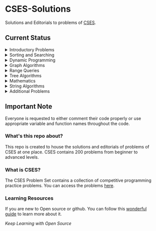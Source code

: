 # CSES-Solutions

Solutions and Editorials to problems of [CSES](https://cses.fi/problemset/).

## Current Status
<details><summary>Introductory Problems</summary>
<p>

 - [x] - [Weird Algorithm](https://cses.fi/problemset/task/1068)
 - [x] - [Missing Number](https://cses.fi/problemset/task/1083)
 - [x] - [Repetitions](https://cses.fi/problemset/task/1069)
 - [x] - [Increasing Array](https://cses.fi/problemset/task/1094)
 - [x] - [Permutations](https://cses.fi/problemset/task/1070)
 - [x] - [Number Spiral](https://cses.fi/problemset/task/1071)
 - [x] - [Two Knights](https://cses.fi/problemset/task/1072)
 - [x] - [Two Sets](https://cses.fi/problemset/task/1092)
 - [x] - [Bit Strings](https://cses.fi/problemset/task/1617)
 - [x] - [Trailing Zeros](https://cses.fi/problemset/task/1618)
 - [x] - [Coin Piles](https://cses.fi/problemset/task/1754)
 - [x] - [Palindrome Reorder](https://cses.fi/problemset/task/1755)
 - [x] - [Creating Strings I](https://cses.fi/problemset/task/1622)
 - [x] - [Apple Division](https://cses.fi/problemset/task/1623)
 - [x] - [Chessboard and Queens](https://cses.fi/problemset/task/1624)
 - [ ] - [Grid Paths](https://cses.fi/problemset/task/1625)

</p>
</details>
<details><summary>Sorting and Searching</summary>
<p>

 - [ ] - [Distinct Numbers](https://cses.fi/problemset/task/1621)
 - [ ] - [Apartments](https://cses.fi/problemset/task/1084)
 - [ ] - [Ferris Wheel](https://cses.fi/problemset/task/1090)
 - [ ] - [Concert Tickets](https://cses.fi/problemset/task/1091)
 - [ ] - [Restaurant Customers](https://cses.fi/problemset/task/1619)
 - [ ] - [Movie Festival](https://cses.fi/problemset/task/1629)
 - [ ] - [Sum of Two Values](https://cses.fi/problemset/task/1640)
 - [ ] - [Maximum Subarray Sum](https://cses.fi/problemset/task/1643)
 - [ ] - [Stick Lengths](https://cses.fi/problemset/task/1074)
 - [ ] - [Playlist](https://cses.fi/problemset/task/1141)
 - [ ] - [Towers](https://cses.fi/problemset/task/1073)
 - [ ] - [Traffic Lights](https://cses.fi/problemset/task/1163)
 - [ ] - [Room Allocation](https://cses.fi/problemset/task/1164)
 - [ ] - [Factory Machines](https://cses.fi/problemset/task/1620)
 - [ ] - [Tasks and Deadlines](https://cses.fi/problemset/task/1630)
 - [ ] - [Reading Books](https://cses.fi/problemset/task/1631)
 - [ ] - [Sum of Three Values](https://cses.fi/problemset/task/1641)
 - [ ] - [Sum of Four Values](https://cses.fi/problemset/task/1642)
 - [ ] - [Nearest Smaller Values](https://cses.fi/problemset/task/1645)
 - [ ] - [Subarray Sums I](https://cses.fi/problemset/task/1660)
 - [ ] - [Subarray Sums II](https://cses.fi/problemset/task/1661)
 - [ ] - [Subarray Divisibility](https://cses.fi/problemset/task/1662)
 - [ ] - [Array Division](https://cses.fi/problemset/task/1085)
 - [ ] - [Sliding Median](https://cses.fi/problemset/task/1076)
 - [ ] - [Sliding Cost](https://cses.fi/problemset/task/1077)
 - [ ] - [Movie Festival II](https://cses.fi/problemset/task/1632)
 - [ ] - [Maximum Subarray Sum II](https://cses.fi/problemset/task/1644)
</p>
</details>
<details><summary>Dynamic Programming</summary>
<p>

 - [ ] - [Dice Combinations](https://cses.fi/problemset/task/1633)
 - [ ] - [Minimizing Coins](https://cses.fi/problemset/task/1634)
 - [ ] - [Coin Combinations I](https://cses.fi/problemset/task/1635)
 - [ ] - [Coin Combinations II](https://cses.fi/problemset/task/1636)
 - [ ] - [Removing Digits](https://cses.fi/problemset/task/1637)
 - [ ] - [Grid Paths](https://cses.fi/problemset/task/1638)
 - [ ] - [Book Shop](https://cses.fi/problemset/task/1158)
 - [ ] - [Array Description](https://cses.fi/problemset/task/1746)
 - [ ] - [Edit Distance](https://cses.fi/problemset/task/1639)
 - [ ] - [Rectangle Cutting](https://cses.fi/problemset/task/1744)
 - [ ] - [Money Sums](https://cses.fi/problemset/task/1745)
 - [ ] - [Removal Game](https://cses.fi/problemset/task/1097)
 - [ ] - [Two Sets II](https://cses.fi/problemset/task/1093)
 - [ ] - [Increasing Subsequence](https://cses.fi/problemset/task/1145)
 - [ ] - [Projects](https://cses.fi/problemset/task/1140)
</p>
</details>
<details><summary>Graph Algorithms</summary>
<p>

 - [x] - [Counting Rooms](https://cses.fi/problemset/task/1192)
 - [x] - [Labyrinth](https://cses.fi/problemset/task/1193)
 - [x] - [Building Roads](https://cses.fi/problemset/task/1666)
 - [x] - [Message Route](https://cses.fi/problemset/task/1667)
 - [ ] - [Building Teams](https://cses.fi/problemset/task/1668)
 - [ ] - [Round Trip](https://cses.fi/problemset/task/1669)
 - [x] - [Monsters](https://cses.fi/problemset/task/1194)
 - [x] - [Shortest Routes I](https://cses.fi/problemset/task/1671)
 - [x] - [Shortest Routes II](https://cses.fi/problemset/task/1672)
 - [ ] - [High Score](https://cses.fi/problemset/task/1673)
 - [ ] - [Flight Discount](https://cses.fi/problemset/task/1195)
 - [ ] - [Cycle Finding](https://cses.fi/problemset/task/1197)
 - [ ] - [Flight Routes](https://cses.fi/problemset/task/1196)
 - [x] - [Round Trip II](https://cses.fi/problemset/task/1678)
 - [x] - [Course Schedule](https://cses.fi/problemset/task/1679)
 - [ ] - [Longest Flight Route](https://cses.fi/problemset/task/1680)
 - [x] - [Game Routes](https://cses.fi/problemset/task/1681)
 - [ ] - [Investigation](https://cses.fi/problemset/task/1202)
 - [ ] - [Planets Queries I](https://cses.fi/problemset/task/1750)
 - [ ] - [Planets Queries II](https://cses.fi/problemset/task/1160)
 - [ ] - [Planets Cycles](https://cses.fi/problemset/task/1751)
 - [ ] - [Road Reparation](https://cses.fi/problemset/task/1675)
 - [ ] - [Road Construction](https://cses.fi/problemset/task/1676)
 - [ ] - [Flight Routes Check](https://cses.fi/problemset/task/1682)
 - [ ] - [Planets and Kingdoms](https://cses.fi/problemset/task/1683)
 - [ ] - [Giant Pizza](https://cses.fi/problemset/task/1684)
 - [ ] - [Coin Collector](https://cses.fi/problemset/task/1686)
 - [ ] - [Mail Delivery](https://cses.fi/problemset/task/1691)
 - [ ] - [De Bruijn Sequence](https://cses.fi/problemset/task/1692)
 - [ ] - [Teleporters Path](https://cses.fi/problemset/task/1693)
 - [ ] - [Hamiltonian Flights](https://cses.fi/problemset/task/1690)
 - [ ] - [Knight's Tour](https://cses.fi/problemset/task/1689)
 - [ ] - [Download Speed](https://cses.fi/problemset/task/1694)
 - [ ] - [Police Chase](https://cses.fi/problemset/task/1695)
 - [ ] - [School Dance](https://cses.fi/problemset/task/1696)
 - [ ] - [Distinct Routes](https://cses.fi/problemset/task/1711)
</p>
</details>
<details><summary>Range Queries</summary>
<p>

 - [ ] - [Range Sum Queries I](https://cses.fi/problemset/task/1646)
 - [x] - [Range Minimum Queries I](https://cses.fi/problemset/task/1647)
 - [ ] - [Range Sum Queries II](https://cses.fi/problemset/task/1648)
 - [x] - [Range Minimum Queries II](https://cses.fi/problemset/task/1649)
 - [x] - [Range Xor Queries](https://cses.fi/problemset/task/1650)
 - [ ] - [Range Update Queries](https://cses.fi/problemset/task/1651)
 - [ ] - [Forest Queries](https://cses.fi/problemset/task/1652)
 - [ ] - [Hotel Queries](https://cses.fi/problemset/task/1143)
 - [ ] - [List Removals](https://cses.fi/problemset/task/1749)
 - [ ] - [Salary Queries](https://cses.fi/problemset/task/1144)
 - [x] - [Subarray Sum Queries](https://cses.fi/problemset/task/1190)
 - [x] - [Distinct Values Queries](https://cses.fi/problemset/task/1734)
 - [ ] - [Forest Queries II](https://cses.fi/problemset/task/1739)
 - [ ] - [Range Updates and Sums](https://cses.fi/problemset/task/1735)
 - [ ] - [Polynomial Queries](https://cses.fi/problemset/task/1736)
 - [ ] - [Range Queries and Copies](https://cses.fi/problemset/task/1737)
</p>
</details>
<details><summary>Tree Algorithms</summary>
<p>

 - [x] - [Subordinates](https://cses.fi/problemset/task/1674)
 - [ ] - [Tree Matching](https://cses.fi/problemset/task/1130)
 - [x] - [Tree Diameter](https://cses.fi/problemset/task/1131)
 - [x] - [Tree Distances I](https://cses.fi/problemset/task/1132)
 - [ ] - [Tree Distances II](https://cses.fi/problemset/task/1133)
 - [x] - [Company Queries I](https://cses.fi/problemset/task/1687)
 - [x] - [Company Queries II](https://cses.fi/problemset/task/1688)
 - [x] - [Distance Queries](https://cses.fi/problemset/task/1135)
 - [ ] - [Counting Paths](https://cses.fi/problemset/task/1136)
 - [x] - [Subtree Queries](https://cses.fi/problemset/task/1137)
 - [x] - [Path Queries](https://cses.fi/problemset/task/1138)
 - [ ] - [Distinct Colors](https://cses.fi/problemset/task/1139)
</p>
</details>
<details><summary>Mathematics</summary>
<p>

 - [ ] - [Exponentiation](https://cses.fi/problemset/task/1095)
 - [ ] - [Exponentiation II](https://cses.fi/problemset/task/1712)
 - [ ] - [Counting Divisors](https://cses.fi/problemset/task/1713)
 - [ ] - [Common Divisors](https://cses.fi/problemset/task/1081)
 - [ ] - [Sum of Divisors](https://cses.fi/problemset/task/1082)
 - [ ] - [Binomial Coefficients](https://cses.fi/problemset/task/1079)
 - [ ] - [Creating Strings II](https://cses.fi/problemset/task/1715)
 - [ ] - [Distributing Apples](https://cses.fi/problemset/task/1716)
 - [ ] - [Christmas Party](https://cses.fi/problemset/task/1717)
 - [ ] - [Fibonacci Numbers](https://cses.fi/problemset/task/1722)
 - [ ] - [Throwing Dice](https://cses.fi/problemset/task/1096)
 - [ ] - [Graph Paths I](https://cses.fi/problemset/task/1723)
 - [ ] - [Graph Paths II](https://cses.fi/problemset/task/1724)
 - [ ] - [Dice Probability](https://cses.fi/problemset/task/1725)
 - [ ] - [Moving Robots](https://cses.fi/problemset/task/1726)
 - [ ] - [Candy Lottery](https://cses.fi/problemset/task/1727)
 - [ ] - [Inversion Probability](https://cses.fi/problemset/task/1728)
 - [ ] - [Stick Game](https://cses.fi/problemset/task/1729)
 - [ ] - [Nim Game I](https://cses.fi/problemset/task/1730)
 - [ ] - [Nim Game II](https://cses.fi/problemset/task/1098)
 - [ ] - [Stair Game](https://cses.fi/problemset/task/1099)
</p>
</details>
<details><summary>String Algorithms</summary>
<p>

 - [ ] - [Word Combinations](https://cses.fi/problemset/task/1731)
 - [ ] - [String Matching](https://cses.fi/problemset/task/1753)
 - [ ] - [Finding Borders](https://cses.fi/problemset/task/1732)
 - [ ] - [Finding Periods](https://cses.fi/problemset/task/1733)
 - [ ] - [Minimal Rotation](https://cses.fi/problemset/task/1110)
 - [ ] - [Longest Palindrome](https://cses.fi/problemset/task/1111)
 - [ ] - [Required Substring](https://cses.fi/problemset/task/1112)
</p>
</details>
<details><summary>Additional Problems</summary>
<p>

 - [ ] - [Shortest Subsequence](https://cses.fi/problemset/task/1087)
 - [ ] - [Counting Bits](https://cses.fi/problemset/task/1146)
 - [ ] - [Swap Game](https://cses.fi/problemset/task/1670)
 - [ ] - [Meet in the Middle](https://cses.fi/problemset/task/1628)
 - [ ] - [Prüfer Code](https://cses.fi/problemset/task/1134)
 - [ ] - [Edge Directions](https://cses.fi/problemset/task/1756)
 - [ ] - [Advertisement](https://cses.fi/problemset/task/1142)
 - [ ] - [Elevator Rides](https://cses.fi/problemset/task/1653)
 - [ ] - [Maximum Xor Subarray](https://cses.fi/problemset/task/1655)
 - [ ] - [Movie Festival Queries](https://cses.fi/problemset/task/1664)
 - [ ] - [Chess Tournament](https://cses.fi/problemset/task/1697)
 - [ ] - [Tree Traversals](https://cses.fi/problemset/task/1702)
 - [ ] - [Network Renovation](https://cses.fi/problemset/task/1704)
 - [ ] - [Graph Girth](https://cses.fi/problemset/task/1707)
 - [ ] - [Intersection Points](https://cses.fi/problemset/task/1740)
 - [ ] - [String Reorder](https://cses.fi/problemset/task/1743)
 - [ ] - [Pyramid Array](https://cses.fi/problemset/task/1747)
 - [ ] - [Increasing Subsequence II](https://cses.fi/problemset/task/1748)
 - [ ] - [String Removals](https://cses.fi/problemset/task/1149)
 - [ ] - [Bit Inversions](https://cses.fi/problemset/task/1188)
 - [ ] - [Writing Numbers](https://cses.fi/problemset/task/1086)
 - [ ] - [String Transform](https://cses.fi/problemset/task/1113)
 - [ ] - [Maximum Building I](https://cses.fi/problemset/task/1147)
 - [ ] - [Sorting Methods](https://cses.fi/problemset/task/1162)
 - [ ] - [Cyclic Array](https://cses.fi/problemset/task/1191)
 - [ ] - [Food Division](https://cses.fi/problemset/task/1189)
 - [ ] - [Bit Problem](https://cses.fi/problemset/task/1654)
 - [ ] - [Swap Round Sorting](https://cses.fi/problemset/task/1698)
 - [ ] - [Tree Isomorphism I](https://cses.fi/problemset/task/1700)
 - [ ] - [Critical Cities](https://cses.fi/problemset/task/1703)
 - [ ] - [School Excursion](https://cses.fi/problemset/task/1706)
 - [ ] - [Coin Grid](https://cses.fi/problemset/task/1709)
 - [ ] - [Robot Path](https://cses.fi/problemset/task/1742)
 - [ ] - [Course Schedule II](https://cses.fi/problemset/task/1757)
 - [ ] - [Empty String](https://cses.fi/problemset/task/1080)
 - [ ] - [Grid Paths](https://cses.fi/problemset/task/1078)
 - [ ] - [Book Shop II](https://cses.fi/problemset/task/1159)
 - [ ] - [Network Breakdown](https://cses.fi/problemset/task/1677)
 - [ ] - [Visiting Cities](https://cses.fi/problemset/task/1203)
 - [ ] - [Number Grid](https://cses.fi/problemset/task/1157)
 - [ ] - [Maximum Building II](https://cses.fi/problemset/task/1148)
 - [ ] - [Stick Divisions](https://cses.fi/problemset/task/1161)
 - [ ] - [Coding Company](https://cses.fi/problemset/task/1665)
 - [ ] - [Flight Route Requests](https://cses.fi/problemset/task/1699)
 - [ ] - [Tree Isomorphism II](https://cses.fi/problemset/task/1701)
 - [ ] - [Forbidden Cities](https://cses.fi/problemset/task/1705)
 - [ ] - [Area of Rectangles](https://cses.fi/problemset/task/1741)
 - [ ] - [Creating Offices](https://cses.fi/problemset/task/1752)
 - [ ] - [Permutations II](https://cses.fi/problemset/task/1075)
 - [ ] - [New Flight Routes](https://cses.fi/problemset/task/1685)
</p>
</details>

## Important Note

Everyone is requested to either comment their code properly or use appropriate variable and function names throughout the code.

### What's this repo about?

This repo is created to house the solutions and editorials of problems of CSES at one place. CSES contains 200 problems from beginner to advanced levels.

### What is CSES?
The CSES Problem Set contains a collection of competitive programming practice problems. You can access the problems [here](https://cses.fi/problemset/).


### Learning Resources

If you are new to Open source or github. You can follow this [wonderful guide](https://www.digitalocean.com/community/tutorial_series/an-introduction-to-open-source) to learn more about it.

_Keep Learning with Open Source_
